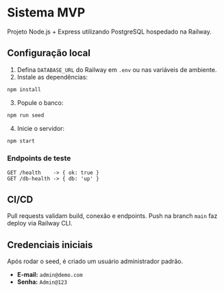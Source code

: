 # Sistema MVP

Projeto Node.js + Express utilizando PostgreSQL hospedado na Railway.

## Configuração local

1. Defina `DATABASE_URL` do Railway em `.env` ou nas variáveis de ambiente.
2. Instale as dependências:

```bash
npm install
```

3. Popule o banco:

```bash
npm run seed
```

4. Inicie o servidor:

```bash
npm start
```

### Endpoints de teste

```text
GET /health    -> { ok: true }
GET /db-health -> { db: 'up' }
```

## CI/CD

Pull requests validam build, conexão e endpoints. Push na branch `main` faz deploy via Railway CLI.

## Credenciais iniciais

Após rodar o seed, é criado um usuário administrador padrão.

- **E-mail:** `admin@demo.com`
- **Senha:** `Admin@123`

